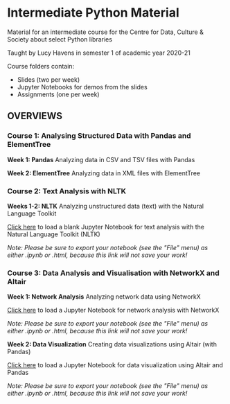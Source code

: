 # Intermediate Python Material
Material for an intermediate course for the Centre for Data, Culture & Society about select Python libraries

Taught by Lucy Havens in semester 1 of academic year 2020-21

Course folders contain:
* Slides (two per week)
* Jupyter Notebooks for demos from the slides
* Assignments (one per week)

## OVERVIEWS

### Course 1: Analysing Structured Data with Pandas and ElementTree

**Week 1: Pandas**  Analyzing data in CSV and TSV files with Pandas

**Week 2: ElementTree**  Analyzing data in XML files with ElementTree

### Course 2: Text Analysis with NLTK

**Weeks 1-2: NLTK**  Analyzing unstructured data (text) with the Natural Language Toolkit

[Click here](https://mybinder.org/v2/gh/DCS-training/python-interm/eb5e4366ad5504d5c28f509d098f10b8d5f0bd1b) to load a blank Jupyter Notebook for text analysis with the Natural Language Toolkit (NLTK)

*Note: Please be sure to export your notebook (see the "File" menu) as either .ipynb or .html, because this link will not save your work!*


### Course 3: Data Analysis and Visualisation with NetworkX and Altair

**Week 1: Network Analysis**  Analyzing network data using NetworkX

[Click here](https://mybinder.org/v2/gh/DCS-training/python-interm/a81abd8cfcda32ca241f69473ffa65b463b927e5) to load a Jupyter Notebook for network analysis with NetworkX

*Note: Please be sure to export your notebook (see the "File" menu) as either .ipynb or .html, because this link will not save your work!*

**Week 2: Data Visualization**  Creating data visualizations using Altair (with Pandas)

[Click here](https://mybinder.org/v2/gh/DCS-training/python-interm/71c59269d3168aa81780f13733354eb95db8ec3c) to load a Jupyter Notebook for data visualization using Altair and Pandas

*Note: Please be sure to export your notebook (see the "File" menu) as either .ipynb or .html, because this link will not save your work!*
